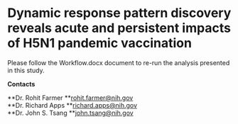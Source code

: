 # Dynamic response pattern discovery reveals acute and persistent impacts of H5N1 pandemic vaccination

Please follow the Workflow.docx document to re-run the analysis presented in this study.

**Contacts**

**Dr. Rohit Farmer **[rohit.farmer@nih.gov](mailto:rohit.farmer@nih.gov)  
**Dr. Richard Apps **[richard.apps@nih.gov](mailto:richard.apps@nih.gov)  
**Dr. John S. Tsang **[john.tsang@nih.gov](mailto:john.tsang@nih.gov)
